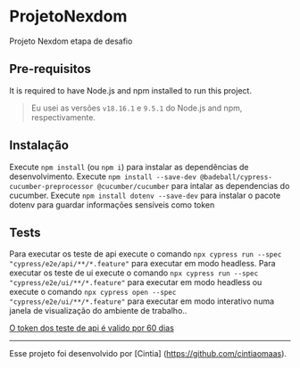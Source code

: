 # ProjetoNexdom

Projeto Nexdom etapa de desafio

## Pre-requisitos

It is required to have Node.js and npm installed to run this project.

> Eu usei as versões `v18.16.1` e `9.5.1` do Node.js and npm, respectivamente. 

## Instalação

Execute `npm install` (ou `npm i`) para instalar as dependências de desenvolvimento.
Execute `npm install --save-dev @badeball/cypress-cucumber-preprocessor @cucumber/cucumber` para intalar as dependencias do cucumber.
Execute `npm install dotenv --save-dev` para instalar o pacote dotenv para guardar informações sensíveis como token

## Tests

Para executar os teste de api execute o comando `npx cypress run --spec "cypress/e2e/api/**/*.feature"` para executar em modo headless.
Para executar os teste de ui execute o comando `npx cypress run --spec "cypress/e2e/ui/**/*.feature"` para executar em modo headless ou 
execute o comando `npx cypress open --spec "cypress/e2e/ui/**/*.feature"` para executar em modo interativo numa janela de visualização do ambiente de trabalho..


[O token dos teste de api é valido por 60 dias]()
___

Esse projeto foi desenvolvido por [Cintia] (https://github.com/cintiaomaas).